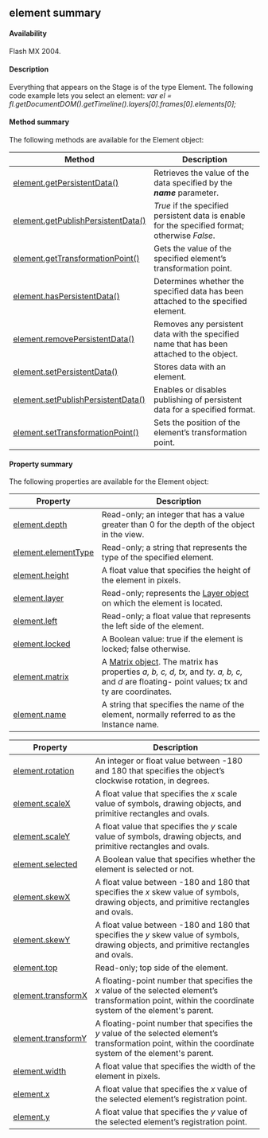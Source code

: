 ## element summary

#### Availability

Flash MX 2004.

#### Description

Everything that appears on the Stage is of the type Element. The following code example lets you select an element:
*var el = fl.getDocumentDOM().getTimeline().layers\[0\].frames\[0\].elements\[0\];*

#### Method summary

The following methods are available for the Element object:

| **Method**                                          | **Description**                                                                            |
|-----------------------------------------------------|--------------------------------------------------------------------------------------------|
| [element.getPersistentData()](../Element_object/element2.md)        | Retrieves the value of the data specified by the ***name*** parameter.                     |
| [element.getPublishPersistentData()](../Element_object/element3.md) | *True* if the specified persistent data is enable for the specified format; otherwise *False*. |
| [element.getTransformationPoint()](../Element_object/element4.md)   | Gets the value of the specified element’s transformation point.                            |
| [element.hasPersistentData()](../Element_object/element5.md)        | Determines whether the specified data has been attached to the specified element.          |
| [element.removePersistentData()](../Element_object/elemen12.md)     | Removes any persistent data with the specified name that has been attached to the object.  |
| [element.setPersistentData()](../Element_object/elemen17.md)        | Stores data with an element.                                                               |
| [element.setPublishPersistentData()](../Element_object/elemen18.md) | Enables or disables publishing of persistent data for a specified format.                  |
| [element.setTransformationPoint()](../Element_object/elemen19.md)   | Sets the position of the element’s transformation point.                                   |

#### Property summary

The following properties are available for the Element object:

| **Property**                         | **Description**                                                                                                                                           |
|--------------------------------------|-----------------------------------------------------------------------------------------------------------------------------------------------------------|
| [element.depth](../Element_object/element.md)      | Read-only; an integer that has a value greater than 0 for the depth of the object in the view.                                                            |
| [element.elementType](../Element_object/element1.md) | Read-only; a string that represents the type of the specified element.                                                                                    |
| [element.height](../Element_object/element6.md)      | A float value that specifies the height of the element in pixels.                                                                                         |
| [element.layer](../Element_object/element7.md)       | Read-only; represents the [Layer object](../Layer_object/layer_summary.md) on which the element is located.                                                                  |
| [element.left](../Element_object/element8.md)        | Read-only; a float value that represents the left side of the element.                                                                                    |
| [element.locked](../Element_object/element9.md)      | A Boolean value: true if the element is locked; false otherwise.                                                                                          |
| [element.matrix](../Element_object/elemen10.md)      | A [Matrix object](../Matrix_object/matrix_summary.md). The matrix has properties *a, b, c, d, tx,* and *ty. a, b, c,* and *d* are floating- point values; tx and ty are coordinates. |
| [element.name](../Element_object/elemen11.md)        | A string that specifies the name of the element, normally referred to as the Instance name.                                                               |

| **Property**                        | **Description**                                                                                                                                            |
|-------------------------------------|------------------------------------------------------------------------------------------------------------------------------------------------------------|
| [element.rotation](../Element_object/elemen13.md)   | An integer or float value between -180 and 180 that specifies the object’s clockwise rotation, in degrees.                                                 |
| [element.scaleX](../Element_object/elemen14.md)     | A float value that specifies the *x* scale value of symbols, drawing objects, and primitive rectangles and ovals.                                          |
| [element.scaleY](../Element_object/elemen15.md)     | A float value that specifies the *y* scale value of symbols, drawing objects, and primitive rectangles and ovals.                                          |
| [element.selected](../Element_object/elemen16.md)   | A Boolean value that specifies whether the element is selected or not.                                                                                     |
| [element.skewX](../Element_object/elemen20.md)      | A float value between -180 and 180 that specifies the *x* skew value of symbols, drawing objects, and primitive rectangles and ovals.                      |
| [element.skewY](../Element_object/elemen21.md)      | A float value between -180 and 180 that specifies the *y* skew value of symbols, drawing objects, and primitive rectangles and ovals.                      |
| [element.top](../Element_object/elemen22.md)        | Read-only; top side of the element.                                                                                                                        |
| [element.transformX](../Element_object/elemen23.md) | A floating-point number that specifies the *x* value of the selected element’s transformation point, within the coordinate system of the element's parent. |
| [element.transformY](../Element_object/elemen24.md) | A floating-point number that specifies the *y* value of the selected element’s transformation point, within the coordinate system of the element's parent. |
| [element.width](../Element_object/elemen25.md)      | A float value that specifies the width of the element in pixels.                                                                                           |
| [element.x](../Element_object/elemen26.md)          | A float value that specifies the *x* value of the selected element’s registration point.                                                                   |
| [element.y](../Element_object/elemen27.md)          | A float value that specifies the *y* value of the selected element’s registration point.                                                                   |

<span id="element.depth" class="anchor"></span>


